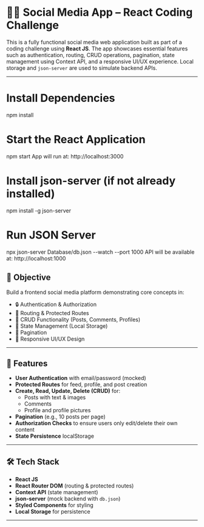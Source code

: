 # 🧑‍💻 Social Media App – React Coding Challenge

This is a fully functional social media web application built as part of a coding challenge using **React JS**. The app showcases essential features such as authentication, routing, CRUD operations, pagination, state management using Context API, and a responsive UI/UX experience. Local storage and `json-server` are used to simulate backend APIs.

---
# Install Dependencies
npm install

# Start the React Application
npm start
App will run at: http://localhost:3000

# Install json-server (if not already installed)
npm install -g json-server

# Run JSON Server
npx json-server Database/db.json --watch --port 1000
API will be available at: http://localhost:1000

## 🚀 Objective

Build a frontend social media platform demonstrating core concepts in:

- 🔒 Authentication & Authorization  
- 🔁 Routing & Protected Routes  
- 📄 CRUD Functionality (Posts, Comments, Profiles)  
- 🧠 State Management (Local Storage)  
- 📑 Pagination  
- 📱 Responsive UI/UX Design

---

## 🧩 Features

- **User Authentication** with email/password (mocked)
- **Protected Routes** for feed, profile, and post creation
- **Create, Read, Update, Delete (CRUD)** for:
  - Posts with text & images
  - Comments 
  - Profile and profile pictures
- **Pagination** (e.g., 10 posts per page)
- **Authorization Checks** to ensure users only edit/delete their own content
- **State Persistence**   localStorage

---

## 🛠 Tech Stack

- **React JS**
- **React Router DOM** (routing & protected routes)
- **Context API** (state management)
- **json-server** (mock backend with `db.json`)
- **Styled Components** for styling
- **Local Storage** for persistence

---
